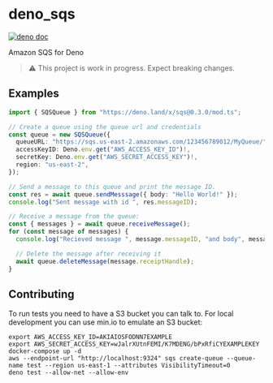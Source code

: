 # deno_sqs

[![deno doc](https://doc.deno.land/badge.svg)](https://doc.deno.land/https/deno.land/x/sqs/mod.ts)

Amazon SQS for Deno

> ⚠️ This project is work in progress. Expect breaking changes.

## Examples

```ts
import { SQSQueue } from "https://deno.land/x/sqs@0.3.0/mod.ts";

// Create a queue using the queue url and credentials
const queue = new SQSQueue({
  queueURL: "https://sqs.us-east-2.amazonaws.com/123456789012/MyQueue/",
  accessKeyID: Deno.env.get("AWS_ACCESS_KEY_ID")!,
  secretKey: Deno.env.get("AWS_SECRET_ACCESS_KEY")!,
  region: "us-east-2",
});

// Send a message to this queue and print the message ID.
const res = await queue.sendMesssage({ body: "Hello World!" });
console.log("Sent message with id ", res.messageID);

// Receive a message from the queue:
const { messages } = await queue.receiveMessage();
for (const message of messages) {
  console.log("Recieved message ", message.messageID, "and body", message.body);

  // Delete the message after receiving it
  await queue.deleteMessage(message.receiptHandle);
}
```

## Contributing

To run tests you need to have a S3 bucket you can talk to. For local development you can use min.io to emulate an S3 bucket:

```
export AWS_ACCESS_KEY_ID=AKIAIOSFODNN7EXAMPLE
export AWS_SECRET_ACCESS_KEY=wJalrXUtnFEMI/K7MDENG/bPxRfiCYEXAMPLEKEY
docker-compose up -d
aws --endpoint-url "http://localhost:9324" sqs create-queue --queue-name test --region us-east-1 --attributes VisibilityTimeout=0
deno test --allow-net --allow-env
```
